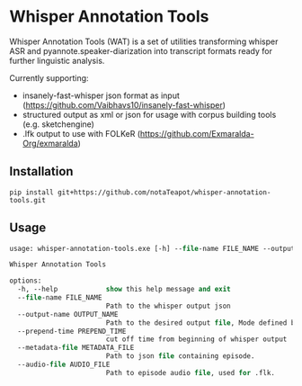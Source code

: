 # Whisper Annotation Tools

Whisper Annotation Tools (WAT) is a set of utilities transforming whisper ASR and pyannote.speaker-diarization into transcript formats ready for further linguistic analysis.

Currently supporting:
- insanely-fast-whisper json format as input (https://github.com/Vaibhavs10/insanely-fast-whisper)
- structured output as xml or json for usage with corpus building tools (e.g. sketchengine)
- .lfk output to use with FOLKeR (https://github.com/Exmaralda-Org/exmaralda)
## Installation
```
pip install git+https://github.com/notaTeapot/whisper-annotation-tools.git
```
## Usage
```ps
usage: whisper-annotation-tools.exe [-h] --file-name FILE_NAME --output-name OUTPUT_NAME [--prepend-time PREPEND_TIME] [--metadata-file METADATA_FILE] [--audio-file AUDIO_FILE]

Whisper Annotation Tools

options:
  -h, --help            show this help message and exit
  --file-name FILE_NAME
                        Path to the whisper output json
  --output-name OUTPUT_NAME
                        Path to the desired output file, Mode defined by file extension (.flk-->FOLKER Compatible, .xml-->Corpus Tools, .json)
  --prepend-time PREPEND_TIME
                        cut off time from beginning of whisper output
  --metadata-file METADATA_FILE
                        Path to json file containing episode.
  --audio-file AUDIO_FILE
                        Path to episode audio file, used for .flk.
```
